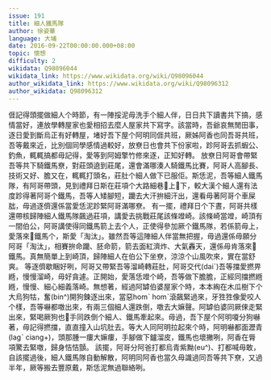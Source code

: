 ```yaml
---
issue: 191
title: 細人鐵馬隊
author: 徐姿華
language: 大埔
date: 2016-09-22T00:00:00.000+08:00
topic: 懷想
difficulty: 2
wikidata: Q98096044
wikidata_link: https://www.wikidata.org/wiki/Q98096044
author_wikidata_link: https://www.wikidata.org/wiki/Q98096312
author_wikidata: Q98096312
---
```

𠊎記得頭擺做細人个時節，有一陣挼泥毋洗手个細人伴，日日共下讀書共下搞，感情當好，連放學轉屋家也愛相招去麼人屋家共下寫字。該當時，吾爺哀無閒田事，逐日愛到斷烏正有好轉屋，堵好吾下屋个阿明同𠊎共班，厥姊阿香也同吾哥共班，吾等戴來近，比別個同學感情過較好，放尞日也會共下份家啦，跈阿哥去抓蝦公、釣魚，輒輒搞都毋記得，愛等到阿姆擎竹修來逐，正知好轉。
放尞日阿哥會帶緊吾等共下騎鐵馬尞，對莊頭遶到莊尾，還會滿哪湊人騎鐵馬比賽，阿哥人高腳長、技術又好、膽又在，輒輒打頭名，莊肚个細人做下已服佢。斯恁泥，吾等細人鐵馬隊，有阿哥帶頭，見到禮拜日斯在莊項个大路細巷𧻴上𧻴下，較大漢个細人還有法度跈得著阿哥个鐵馬，吾等人矮腳短，躪去大汗拚細汗出，還看毋著阿哥个車屎朏，毋過逐儕還係當愛恁泥跈緊阿哥滿哪尞。
有一擺，禮拜日个下晝，阿哥共樣還帶核歸陣細人鐵馬隊飆過莊項，講愛去挑戰莊尾該條竳崎。該條崎當竳，崎頂有一間伯公，阿哥講使得同鐵馬箭上去个人，正使得參加厥个鐵馬隊，若係箭毋上，愛落來𢱤鐵馬个，斯愛「淘汰」。雖然吾等這陣細人伴當無把握，毋過還係毋願分阿哥「淘汰」，相賽拚命躪、胚命箭，箭去面紅濟炸、大氣轟天，還係毋肯落來𢱤鐵馬。真無簡單上到崎頂，歸陣細人在伯公下坐尞，涼涼个山風吹來，實在當舒爽。
等逐儕歇睏好咧，阿哥又帶緊吾等溜崎轉莊肚，阿哥交代(daiˋ)吾等擋愛撚畀緪，慢慢溜崎，毋好貪遽。正開始，愛落恁竳个崎，吾等做下膽膽，正經同擋撚緪緪，慢慢、細心細義落崎。無想著，經過阿罅伯婆屋家个時，本本綯在木瓜樹下个大烏狗牯，奮(bin^)開狗鍊逐出來，當惡homˋ homˋ滾飆緊過來，牙狌狌像愛咬人个樣，吾等嚇都噭出來，有兩三個細人還跌倒，噭去大嫲聲。阿罅伯婆同厥倈走緊出來，緊喝厥狗也𢯭手同跌倒个細人、鐵馬牽起來。毋過，吾下屋个阿明嗄分狗嚇著，毋記得撚擋，直直撞入山坑肚去。等大人同阿明拉起來个時，阿明嚇都面瀝青(lagˋ ciang+)，頭那腫一瘻大嫲瘻，手腳做下鑪溜皮，鐵馬也壞撇咧，阿香在脣項驚去緊噭，歸身恄恄顫。
該擺，阿哥分阿爸打都烏青紫黝(eu^)、打都喊毋敢，自該擺過後，細人鐵馬隊自動解散，阿明同阿香也當久毋識過同吾等共下尞，又過半年，厥等搬去豐原戴，斯恁泥無過聯絡咧。